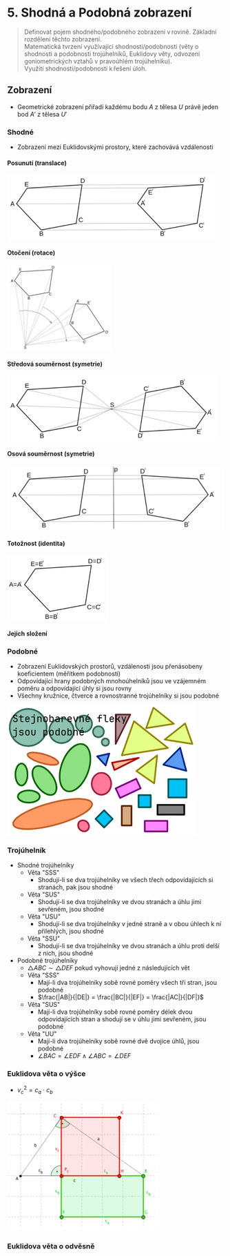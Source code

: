# 5. Shodná a Podobná zobrazení

> Definovat pojem shodného/podobného zobrazení v rovině. Základní rozdělení těchto zobrazení. \
> Matematická tvrzení využívající shodnosti/podobnosti (věty o shodnosti a podobnosti trojúhelníků, Euklidovy věty, odvození goniometrických vztahů v pravoúhlém trojúhelníku). \
> Využití shodnosti/podobnosti k řešení úloh.

## Zobrazení

- Geometrické zobrazení přiřadí každému bodu $A$ z tělesa $U$ právě jeden bod $A'$ z tělesa $U'$

### Shodné

- Zobrazení mezi Euklidovskými prostory, které zachovává vzdálenosti

#### Posunutí (translace)

![Posunutí (translace)](./posunuti.png)

#### Otočení (rotace)

![Otočení](./otoceni.png)

#### Středová souměrnost (symetrie)

![Středová souměrnost](./stredova_soumernost.png)

#### Osová souměrnost (symetrie)

![Osová souměrnost](./osova_soumernost.png)

#### Totožnost (identita)

![Totožnost](./totoznost.png)

#### Jejich složení

### Podobné

- Zobrazení Euklidovských prostorů, vzdálenosti jsou přenásobeny koeficientem (měřítkem podobnosti)
- Odpovídající hrany podobných mnohoúhelníků jsou ve vzájemném poměru a odpovídající úhly si jsou rovny
- Všechny kružnice, čtverce a rovnostranné trojúhelníky si jsou podobné

![Podobnost](./podobnost.png)

### Trojúhelník

- Shodné trojúhelníky
  - Věta "SSS"
    - Shodují-li se dva trojúhelníky ve všech třech odpovídajících si stranách, pak jsou shodné
  - Věta "SUS"
    - Shodují-li se dva trojúhelníky ve dvou stranách a úhlu jimi sevřeném, jsou shodné
  - Věta "USU"
    - Shodují-li se dva trojúhelníky v jedné straně a v obou úhlech k ní přilehlých, jsou shodné
  - Věta "SSU"
    - Shodují-li se dva trojúhelníky ve dvou stranách a úhlu proti delší z nich, jsou shodné
- Podobné trojúhelníky
  - $\triangle ABC \sim \triangle DEF$ pokud vyhovují jedné z následujících vět
  - Věta "SSS"
    - Mají-li dva trojúhelníky sobě rovné poměry všech tři stran, jsou podobné
    - $\frac{|AB|}{|DE|} = \frac{|BC|}{|EF|} = \frac{|AC|}{|DF|}$
  - Věta "SUS"
    - Mají-li dva trojúhelníky sobě rovné poměry délek dvou odpovídajících stran a shodují se v úhlu jimi sevřeném, jsou podobné
  - Věta "UU"
    - Mají-li dva trojúhelníky sobě rovné dvě dvojice úhlů, jsou podobné
    - $\angle BAC = \angle EDF \land \angle ABC = \angle DEF$

### Euklidova věta o výšce

- $v^2_c = c_a \cdot c_b$

![Euklidova věta o výšce](./veta_o_vysce.png)

### Euklidova věta o odvěsně
